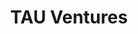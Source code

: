 ---
layout: firm_page
title: "TAU Ventures"
id: "tauventures.co.il"
permalink: "/tauventurestauventures.co.il/"
website: "https://www.tauventures.co.il"
offices: "Tel Aviv (Israel)"
investment_stages: "Pre-Seed, Seed"
portfolio_companies: "XTEND, Swimm, Medorion, Gaviti, Hoopo, Cyabra, DeviceTotal, Arcus, GlobeKeeper, 3DCastor, InnerPlant, myAir, Youtiligent, Futora, Treebute, Voicencode, Loola, CadYDesign, Verobotics, Incredi, TaTio, amplifAIr, Momentick, Dtect Vision, IKIDO"
portfolio_link: "https://www.tauventures.co.il/portfolio/"
investment_markets: "Enterprise Software, Cyber Security, IoT, Supply Chain, 3D printing, Digital Media, HealthTech, AgTech, FoodTech, Drones, AI, VR, Computer Vision"
founded_year: "2018"
description: "TAU Ventures is an early-stage focused venture capital fund affiliated with Tel Aviv University, investing in the next generation of impactful home-grown technology companies."
linkedin: "https://www.linkedin.com/company/tau-ventures/"
twitter: ""
instagram: "https://www.instagram.com/tau_ventures/"
team_page: "https://www.tauventures.co.il/team/"
investor_type: "Venture Capital"
crunchbase: "https://www.crunchbase.com/organization/tau-ventures"
pitchbook: ""

# SEO Optimization
meta_title: "TAU Ventures - VC Firm - projectstartups.com"
meta_description: "TAU Ventures, TAU Ventures is an early-stage focused venture capital fund affiliated with Tel Aviv University, investing in the next generation of impactful home-gr..."
meta_keywords: "TAU Ventures, Enterprise Software, Cyber Security, IoT, Supply Chain, 3D printing, Digital Media, HealthTech, AgTech, FoodTech, Drones, AI, VR, Computer Vision, VC firm, venture capital, startup investor, projectstartups.com"
canonical_url: "https://vc.projectstartups.com/tauventurestauventures.co.il/"
---